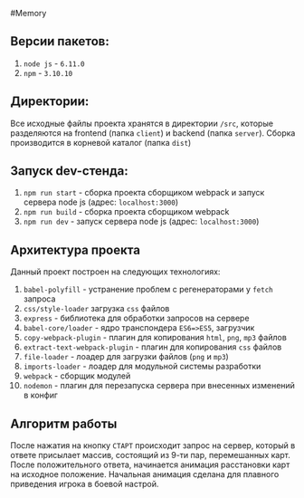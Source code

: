 #Memory

## Версии пакетов:
1. `node js` - `6.11.0`
2. `npm` - `3.10.10`

## Директории:
Все исходные файлы проекта хранятся в директории `/src`, которые разделяются на frontend (папка `client`) и backend (папка
`server`). Сборка производится в корневой каталог (папка `dist`)

## Запуск dev-стенда:
1. `npm run start` -  сборка проекта сборщиком webpack и запуск сервера node js (адрес: `localhost:3000`)
2. `npm run build` - сборка проекта сборщиком webpack
3. `npm run dev` - запуск сервера node js (адрес: `localhost:3000`)

## Архитектура проекта
Данный проект построен на следующих технологиях:
1. `babel-polyfill` - устранение проблем с регенераторами у `fetch` запроса
2. `css/style-loader` загрузка `css` файлов
3. `express` - библиотека для обработки запросов на сервере
4. `babel-core/loader` - ядро транспондера `ES6=>ES5`, загрузчик
5. `copy-webpack-plugin` - плагин для копирования `html`, `png`, `mp3` файлов
6. `extract-text-webpack-plugin` - плагин для копирования `css` файлов
7. `file-loader` - лоадер для загрузки файлов (`png` и `mp3`)
8. `imports-loader` - лоадер для модульной системы разработки
9. `webpack` - сборщик модулей
10. `nodemon` - плагин для перезапуска сервера при внесенных изменений в конфиг

## Алгоритм работы
После нажатия на кнопку `СТАРТ` происходит запрос на сервер, который в ответе присылает массив, состоящий из 9-ти пар, перемешанных карт. После положительного ответа, начинается анимация расстановки карт на исходное положение. Начальная анимация сделана для плавного приведения игрока в боевой настрой. 
